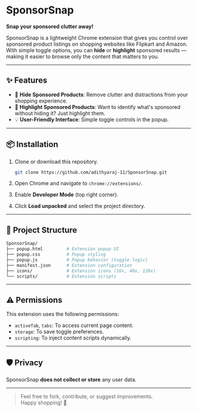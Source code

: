 # SponsorSnap

**Snap your sponsored clutter away!**

SponsorSnap is a lightweight Chrome extension that gives you control over sponsored product listings on shopping websites like Flipkart and Amazon. With simple toggle options, you can **hide** or **highlight** sponsored results — making it easier to browse only the content that matters to you.

---

## ✨ Features

- 🛑 **Hide Sponsored Products**: Remove clutter and distractions from your shopping experience.
- 🎯 **Highlight Sponsored Products**: Want to identify what's sponsored without hiding it? Just highlight them.
- 💡 **User-Friendly Interface**: Simple toggle controls in the popup.

---

## 📦 Installation

1. Clone or download this repository.

   ```bash
   git clone https://github.com/adithyaraj-11/SponsorSnap.git
   ```

2. Open Chrome and navigate to `chrome://extensions/`.

3. Enable **Developer Mode** (top right corner).

4. Click **Load unpacked** and select the project directory.

---

## 🔧 Project Structure

```bash
SponsorSnap/
├── popup.html         # Extension popup UI
├── popup.css          # Popup styling
├── popup.js           # Popup behavior (toggle logic)
├── manifest.json      # Extension configuration
├── icons/             # Extension icons (16x, 48x, 128x)
└── scripts/           # Extension scripts 

```

---

## ⚠️ Permissions

This extension uses the following permissions:

- `activeTab`, `tabs`: To access current page content.
- `storage`: To save toggle preferences.
- `scripting`: To inject content scripts dynamically.

---

## 🛡️ Privacy

SponsorSnap **does not collect or store** any user data.

---

> Feel free to fork, contribute, or suggest improvements.  
> Happy shopping! 🚀
